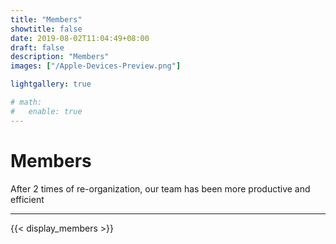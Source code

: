 ```yaml
---
title: "Members"
showtitle: false
date: 2019-08-02T11:04:49+08:00
draft: false
description: "Members"
images: ["/Apple-Devices-Preview.png"]

lightgallery: true

# math:
#   enable: true
---
```


<link rel="preload" as="script" href="https://cdnjs.cloudflare.com/ajax/libs/jquery/3.3.1/jquery.min.js" />
<script src="https://cdnjs.cloudflare.com/ajax/libs/jquery/3.3.1/jquery.min.js"></script>
<div class="text-center my-6">
    <h1 class="section-text-tittle text-3xl my-5">Members</h1>
    <p class="text-lg">After 2 times of re-organization, our team has been more productive and efficient</p>
    <hr>
</div>


{{< display_members >}}

